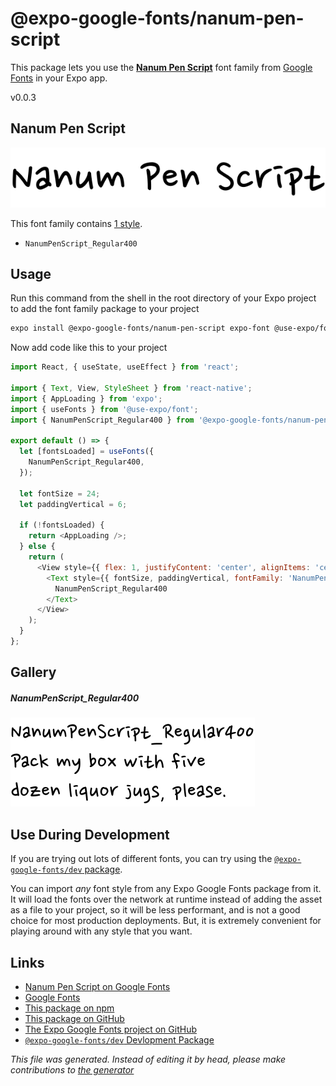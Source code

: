 # @expo-google-fonts/nanum-pen-script

This package lets you use the [**Nanum Pen Script**](https://fonts.google.com/specimen/Nanum+Pen+Script) font family from [Google Fonts](https://fonts.google.com/) in your Expo app.

v0.0.3

## Nanum Pen Script

![Nanum Pen Script](./font-family.png)

This font family contains [1 style](#gallery).

- `NanumPenScript_Regular400`

## Usage

Run this command from the shell in the root directory of your Expo project to add the font family package to your project
```sh
expo install @expo-google-fonts/nanum-pen-script expo-font @use-expo/font
```

Now add code like this to your project
```js
import React, { useState, useEffect } from 'react';

import { Text, View, StyleSheet } from 'react-native';
import { AppLoading } from 'expo';
import { useFonts } from '@use-expo/font';
import { NanumPenScript_Regular400 } from '@expo-google-fonts/nanum-pen-script';

export default () => {
  let [fontsLoaded] = useFonts({
    NanumPenScript_Regular400,
  });

  let fontSize = 24;
  let paddingVertical = 6;

  if (!fontsLoaded) {
    return <AppLoading />;
  } else {
    return (
      <View style={{ flex: 1, justifyContent: 'center', alignItems: 'center' }}>
        <Text style={{ fontSize, paddingVertical, fontFamily: 'NanumPenScript_Regular400' }}>
          NanumPenScript_Regular400
        </Text>
      </View>
    );
  }
};

```

## Gallery

##### NanumPenScript_Regular400
![NanumPenScript_Regular400](./2e0017c2efd9b7de2cf1b9d90c99ebfd4be478763a4f265915ce2302d928a6f4.ttf.png)


## Use During Development

If you are trying out lots of different fonts, you can try using the [`@expo-google-fonts/dev` package](https://www.npmjs.com/package/@expo-google-fonts/dev).

You can import *any* font style from any Expo Google Fonts package from it. It will load the fonts
over the network at runtime instead of adding the asset as a file to your project, so it will be 
less performant, and is not a good choice for most production deployments. But, it is extremely convenient
for playing around with any style that you want.

## Links

- [Nanum Pen Script on Google Fonts](https://fonts.google.com/specimen/Nanum+Pen+Script)
- [Google Fonts](https://fonts.google.com/)
- [This package on npm](https://www.npmjs.com/package/@expo-google-fonts/nanum-pen-script)
- [This package on GitHub](https://github.com/expo/google-fonts/tree/master/font-packages/nanum-pen-script)
- [The Expo Google Fonts project on GitHub](https://github.com/expo/google-fonts)
- [`@expo-google-fonts/dev` Devlopment Package](https://github.com/expo/google-fonts/tree/master/font-packages/dev)


*This file was generated. Instead of editing it by head, please make contributions to [the generator](https://github.com/expo/google-fonts/tree/master/packages/generator)*

